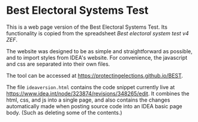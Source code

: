 # Best Electoral Systems Test

This is a web page version of the Best Electoral Systems Test. Its functionality is copied from the spreadsheet _Best electoral system test v4 ZEF_.

The website was designed to be as simple and straightforward as possible, and to import styles from IDEA's website. For convenience, the javascript and css are separated into their own files.

The tool can be accessed at https://protectingelections.github.io/BEST.

The file `ideaversion.html` contains the code snippet currently live at https://www.idea.int/node/323874/revisions/348265/edit. It combines the html, css, and js into a single page, and also contains the changes automatically made when posting source code into an IDEA basic page body. (Such as deleting some of the <head> contents.)
